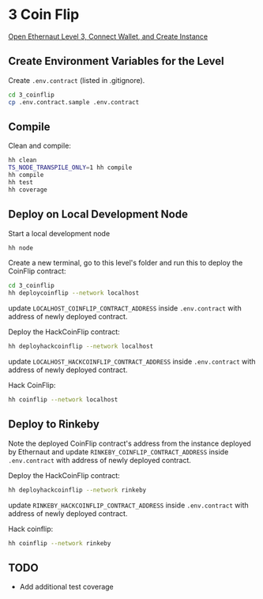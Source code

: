 # 3 Coin Flip

[Open Ethernaut Level 3, Connect Wallet, and Create Instance](https://ethernaut.openzeppelin.com/level/0x4dF32584890A0026e56f7535d0f2C6486753624f)

## Create Environment Variables for the Level

Create `.env.contract` (listed in .gitignore).

```sh
cd 3_coinflip
cp .env.contract.sample .env.contract
```

## Compile

Clean and compile:

```sh
hh clean
TS_NODE_TRANSPILE_ONLY=1 hh compile
hh compile
hh test
hh coverage
```

## Deploy on Local Development Node

Start a local development node

```sh
hh node
```

Create a new terminal, go to this level's folder and run this to deploy the CoinFlip contract:

```sh
cd 3_coinflip
hh deploycoinflip --network localhost
```

update `LOCALHOST_COINFLIP_CONTRACT_ADDRESS` inside `.env.contract` with address of newly deployed contract.

Deploy the HackCoinFlip contract:

```sh
hh deployhackcoinflip --network localhost
```

update `LOCALHOST_HACKCOINFLIP_CONTRACT_ADDRESS` inside `.env.contract` with address of newly deployed contract.

Hack CoinFlip:

```sh
hh coinflip --network localhost
```

## Deploy to Rinkeby

Note the deployed CoinFlip contract's address from the instance deployed by Ethernaut and update `RINKEBY_COINFLIP_CONTRACT_ADDRESS` inside `.env.contract` with address of newly deployed contract.

Deploy the HackCoinFlip contract:

```sh
hh deployhackcoinflip --network rinkeby
```

update `RINKEBY_HACKCOINFLIP_CONTRACT_ADDRESS` inside `.env.contract` with address of newly deployed contract.

Hack coinflip:

```sh
hh coinflip --network rinkeby
```

## TODO

* Add additional test coverage